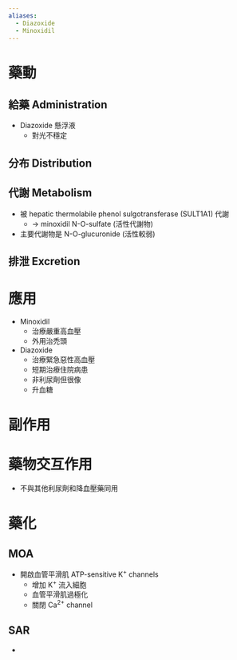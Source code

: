 ```yaml
---
aliases:
  - Diazoxide
  - Minoxidil
---
```

# 藥動
## 給藥 Administration
- Diazoxide 懸浮液
	- 對光不穩定
## 分布 Distribution
## 代謝 Metabolism
- 被 hepatic thermolabile phenol sulgotransferase (SULT1A1) 代謝
	-  $\rightarrow$ minoxidil N-O-sulfate (活性代謝物)
- 主要代謝物是 N-O-glucuronide (活性較弱)
## 排泄 Excretion
# 應用
- Minoxidil 
	- 治療嚴重高血壓
	- 外用治禿頭
- Diazoxide
	- 治療緊急惡性高血壓
	- 短期治療住院病患
	- 非利尿劑但很像
	- 升血糖
# 副作用
# 藥物交互作用
- 不與其他利尿劑和降血壓藥同用
# 藥化
## MOA
- 開啟血管平滑肌 ATP-sensitive K<sup>+</sup> channels 
	- 增加 K<sup>+</sup> 流入細胞
	- 血管平滑肌過極化
	- 關閉 Ca<sup>2+</sup> channel
## SAR
- 

